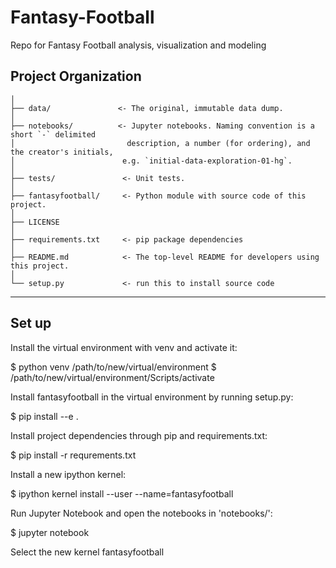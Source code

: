 # Fantasy-Football
Repo for Fantasy Football analysis, visualization and modeling 

Project Organization
------------

    │
    ├── data/               <- The original, immutable data dump. 
    │
    ├── notebooks/          <- Jupyter notebooks. Naming convention is a short `-` delimited 
    │                         description, a number (for ordering), and the creator's initials,
    │                        e.g. `initial-data-exploration-01-hg`.
    │
    ├── tests/               <- Unit tests.
    │
    ├── fantasyfootball/     <- Python module with source code of this project.
    │
    ├── LICENSE
    │
    ├── requirements.txt     <- pip package dependencies   
    │
    ├── README.md            <- The top-level README for developers using this project.
    │
    └── setup.py             <- run this to install source code
    


--------


Set up
------------

Install the virtual environment with venv and activate it:

$ python venv /path/to/new/virtual/environment
$ /path/to/new/virtual/environment/Scripts/activate 

Install fantasyfootball in the virtual environment by running setup.py:

$ pip install --e .

Install project dependencies through pip and requirements.txt:

$ pip install -r requrements.txt

Install a new ipython kernel:

$ ipython kernel install --user --name=fantasyfootball

Run Jupyter Notebook and open the notebooks in 'notebooks/':

$ jupyter notebook

Select the new kernel fantasyfootball
